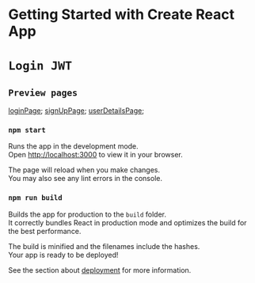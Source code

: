 # Getting Started with Create React App

# `Login JWT`

## `Preview pages`

[loginPage](./.github/imgs/login_preview.png);
[signUpPage](./.github/imgs/sign-up_preview.png); [userDetailsPage](./.github/imgs/user-details_preview.png);

### `npm start`

Runs the app in the development mode.\
Open [http://localhost:3000](http://localhost:3000) to view it in your browser.

The page will reload when you make changes.\
You may also see any lint errors in the console.


### `npm run build`

Builds the app for production to the `build` folder.\
It correctly bundles React in production mode and optimizes the build for the best performance.

The build is minified and the filenames include the hashes.\
Your app is ready to be deployed!

See the section about [deployment](https://facebook.github.io/create-react-app/docs/deployment) for more information.

